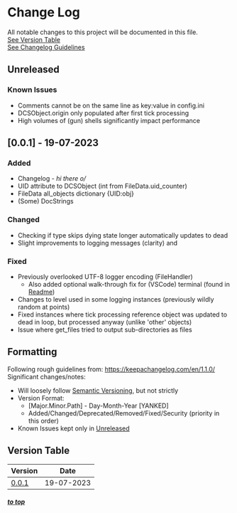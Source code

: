 # Change Log[](#top)

All notable changes to this project will be documented in this file.  
[See Version Table](#version-table)  
[See Changelog Guidelines](#formatting)


## Unreleased
### Known Issues
- Comments cannot be on the same line as key:value in config.ini
- DCSObject.origin only populated after first tick processing
- High volumes of (gun) shells significantly impact performance
## [0.0.1] - 19-07-2023


### Added
- Changelog - *hi there o/*
- UID attribute to DCSObject (int from FileData.uid_counter)
- FileData all_objects dictionary {UID:obj}
- (Some) DocStrings
### Changed
- Checking if type skips dying state longer automatically updates to dead
- Slight improvements to logging messages (clarity) and

### Fixed
- Previously overlooked UTF-8 logger encoding (FileHandler)
    - Also added optional walk-through fix for (VSCode) terminal (found in [Readme](/README.md#terminal-encodingcodepage))
- Changes to level used in some logging instances (previously wildly random at points)
- Fixed instances where tick processing reference object was updated to dead in loop, but processed anyway (unlike 'other' objects)
- Issue where get_files tried to output sub-directories as files
  


## Formatting
Following rough guidelines from: https://keepachangelog.com/en/1.1.0/  
Significant changes/notes:
- Will loosely follow [Semantic Versioning](https://semver.org/spec/v2.0.0.html), but not strictly
- Version Format:
  - [Major.Minor.Path] - Day-Month-Year [YANKED] 
  - Added/Changed/Deprecated/Removed/Fixed/Security (priority in this order)
- Known Issues kept only in [Unreleased](#unreleased)



## Version Table
| Version                    | Date       |
| -------------------------- | ---------- |
| [0.0.1](#001---19-07-2023) | 19-07-2023 |


##### [to top](#top)